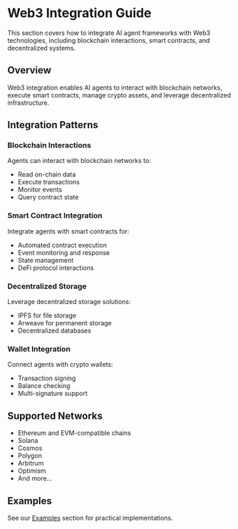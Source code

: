# Web3 Integration Guide

This section covers how to integrate AI agent frameworks with Web3 technologies, including blockchain interactions, smart contracts, and decentralized systems.

## Overview

Web3 integration enables AI agents to interact with blockchain networks, execute smart contracts, manage crypto assets, and leverage decentralized infrastructure.

## Integration Patterns

### Blockchain Interactions

Agents can interact with blockchain networks to:

- Read on-chain data
- Execute transactions
- Monitor events
- Query contract state

### Smart Contract Integration

Integrate agents with smart contracts for:

- Automated contract execution
- Event monitoring and response
- State management
- DeFi protocol interactions

### Decentralized Storage

Leverage decentralized storage solutions:

- IPFS for file storage
- Arweave for permanent storage
- Decentralized databases

### Wallet Integration

Connect agents with crypto wallets:

- Transaction signing
- Balance checking
- Multi-signature support

## Supported Networks

- Ethereum and EVM-compatible chains
- Solana
- Cosmos
- Polygon
- Arbitrum
- Optimism
- And more...

## Examples

See our [Examples](/docs/examples/intro) section for practical implementations.

